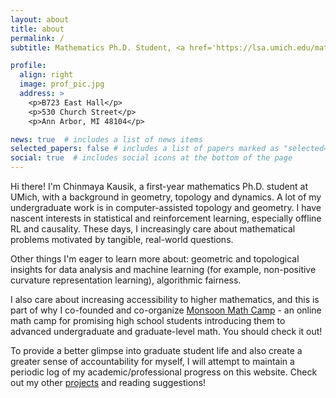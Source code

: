 ```yaml
---
layout: about
title: about
permalink: /
subtitle: Mathematics Ph.D. Student, <a href='https://lsa.umich.edu/math/'>University of Michigan</a>.

profile:
  align: right
  image: prof_pic.jpg
  address: >
    <p>B723 East Hall</p>
    <p>530 Church Street</p>
    <p>Ann Arbor, MI 48104</p>

news: true  # includes a list of news items
selected_papers: false # includes a list of papers marked as "selected={true}"
social: true  # includes social icons at the bottom of the page
---
```


Hi there! I'm Chinmaya Kausik, a first-year mathematics Ph.D. student at UMich, with a background in geometry, topology and dynamics. A lot of my undergraduate work is in computer-assisted topology and geometry. I have nascent interests in statistical and reinforcement learning, especially offline RL and causality. These days, I increasingly care about mathematical problems motivated by tangible, real-world questions.

Other things I'm eager to learn more about: geometric and topological insights for data analysis and machine learning (for example, non-positive curvature representation learning), algorithmic fairness.

I also care about increasing accessibility to higher mathematics, and this is part of why I co-founded and co-organize [Monsoon Math Camp](www.monsoonmath.org) - an online math camp for promising high school students introducing them to advanced undergraduate and graduate-level math. You should check it out! 

To provide a better glimpse into graduate student life and also create a greater sense of accountability for myself, I will attempt to maintain a periodic log of my academic/professional progress on this website. Check out my other [projects](chinmaya-kausik.github.io/projects) and reading suggestions!
